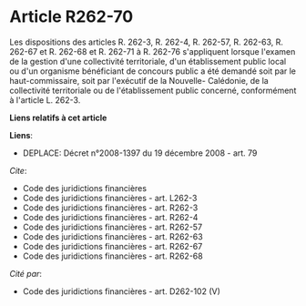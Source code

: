 # Article R262-70

Les dispositions des articles R. 262-3, R. 262-4, R. 262-57, R. 262-63, R. 262-67 et R. 262-68 et R. 262-71 à R. 262-76
s'appliquent lorsque l'examen de la gestion d'une collectivité territoriale, d'un établissement public local ou d'un
organisme bénéficiant de concours public a été demandé soit par le haut-commissaire, soit par l'exécutif de la Nouvelle-
Calédonie, de la collectivité territoriale ou de l'établissement public concerné, conformément à l'article L. 262-3.

**Liens relatifs à cet article**

**Liens**:

  - DEPLACE: Décret n°2008-1397 du 19 décembre 2008 - art. 79

_Cite_:

  - Code des juridictions financières
  - Code des juridictions financières - art. L262-3
  - Code des juridictions financières - art. R262-3
  - Code des juridictions financières - art. R262-4
  - Code des juridictions financières - art. R262-57
  - Code des juridictions financières - art. R262-63
  - Code des juridictions financières - art. R262-67
  - Code des juridictions financières - art. R262-68

_Cité par_:

  - Code des juridictions financières - art. D262-102 (V)
